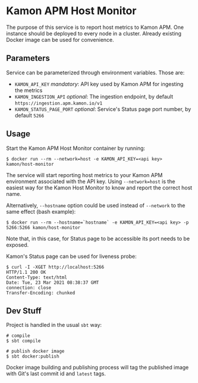 Kamon APM Host Monitor
======================

The purpose of this service is to report host metrics to Kamon APM.
One instance should be deployed to every node in a cluster. Already
existing Docker image can be used for convenience.

Parameters
----------

Service can be parameterized through environment variables. Those are:

* `KAMON_API_KEY` *mandatory*: API key used by Kamon APM for ingesting the metrics
* `KAMON_INGESTION_API` *optional*: The ingestion endpoint, by default `https://ingestion.apm.kamon.io/v1`
* `KAMON_STATUS_PAGE_PORT` *optional*: Service's Status page port number, by default `5266`

Usage
-----

Start the Kamon APM Host Monitor container by running:
```shell
$ docker run --rm --network=host -e KAMON_API_KEY=<api key> kamon/host-monitor
```
The service will start reporting host metrics to your Kamon APM environment associated with the API key.
Using `--network=host` is the easiest way for the Kamon Host Monitor to know and report the correct host name.

Alternatively, `--hostname` option could be used instead of `--network` to the same effect (bash example):
```shell
$ docker run --rm --hostname=`hostname` -e KAMON_API_KEY=<api key> -p 5266:5266 kamon/host-monitor
```
Note that, in this case, for Status page to be accessible its port needs to be exposed.

Kamon's Status page can be used for liveness probe:
```shell
$ curl -I -XGET http://localhost:5266
HTTP/1.1 200 OK 
Content-Type: text/html
Date: Tue, 23 Mar 2021 08:38:37 GMT
connection: close
Transfer-Encoding: chunked
```

Dev Stuff
---------

Project is handled in the usual `sbt` way:
```shell
# compile
$ sbt compile

# publish docker image
$ sbt docker:publish
```

Docker image building and publishing process will tag the published image with Git's last commit id and `latest` tags.
